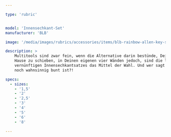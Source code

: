 ```yaml
---

type: 'rubric'


model: 'Innensechkant-Set'
manufacturer: 'BLB'

image: '/media/images/rubrics/accessories/items/blb-rainbow-allen-key-set.jpeg'

description: >
    Multitools sind zwar fein, wenn die Alternative darin bestünde, Dein Rad von der Piste bis nach 
    Hause zu schieben, in Deinen eigenen vier Wänden jedoch, sind die langen Hebel eines 
    vernünftigen Innensechkantsatzes das Mittel der Wahl. Und wer sagt schon nein, wenn dieser auch 
    noch wahnsinnig bunt ist?!

specs: 
  - sizes:
    - '1,5'
    - '2'
    - '2,5'
    - '3'
    - '4'
    - '5'
    - '6'
    - '8'

---
```

